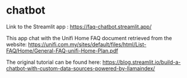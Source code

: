 # chatbot
Link to the Streamlit app : https://faq-chatbot.streamlit.app/


This app chat with the Unifi Home FAQ document retrieved from the website:
https://unifi.com.my/sites/default/files/html/List-FAQ/Home/General-FAQ-unifi-Home-Plan.pdf


The original tutorial can be found here:
https://blog.streamlit.io/build-a-chatbot-with-custom-data-sources-powered-by-llamaindex/
